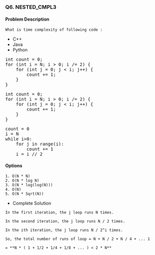 ### Q6. NESTED_CMPL3
#### Problem Description
```text
What is time complexity of following code :
```
<ul>
<li><a>C++</a></li>
<li><a>Java</a></li>
<li><a>Python</a></li>
</ul>
<pre>
int count = 0;
for (int i = N; i &gt; 0; i /= 2) {
    for (int j = 0; j &lt; i; j++) {
        count += 1;
    }
}
</pre>
<pre>
int count = 0;
for (int i = N; i &gt; 0; i /= 2) {
    for (int j = 0; j &lt; i; j++) {
        count += 1;
    }
}
</pre>
<pre>
count = 0
i = N
while i&gt;0:
    for j in range(i):
        count += 1
    i = i // 2
</pre>

#### Options
```text
1. O(N * N)
2. O(N * log N)
3. O(N * log(log(N)))
4. O(N)
5. O(N * Sqrt(N))
```

* Complete Solution
```text
In the first iteration, the j loop runs N times.

In the second iteration, the j loop runs N / 2 times. 

In the ith iteration, the j loop runs N / 2^i times. 

So, the total number of runs of loop = N + N / 2 + N / 4 + ... 1 

= **N * ( 1 + 1/2 + 1/4 + 1/8 + ... ) < 2 * N** 
```

